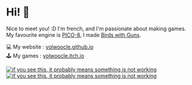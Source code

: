 # Hi! 👋

Nice to meet you! :D I'm french, and I'm passionate about making games.
My favourite engine is [PICO-8](https://pico8.com/), I made [Birds with Guns](https://yolwoocle.itch.io/birds-with-guns/).

💻 My website : [yolwoocle.github.io](https://yolwoocle.github.io/) \
🕹 My games : [yolwoocle.itch.io](https://yolwoocle.itch.io)


[![if you see this, it probably means something is not working](https://github-readme-stats.vercel.app/api?username=Yolwoocle&show_icons=true&include_all_commits=true&count_private=true&hide_border=true&theme=gruvbox)](https://github.com/anuraghazra/github-readme-stats)
[![if you see this, it probably means something is not working](https://github-readme-stats.vercel.app/api/top-langs/?username=Yolwoocle&langs_count=4&layout=compact&hide_border=true&theme=gruvbox)](https://github.com/anuraghazra/github-readme-stats)

<!--[![if you see this, it probably means something is not working](https://github-readme-stats.vercel.app/api?username=Yolwoocle&show_icons=true&include_all_commits=true&count_private=true&hide_border=true&bg_color=0d1117&title_color=58a6ff&text_color=8b949e&icon_color=8b949e)](https://github.com/anuraghazra/github-readme-stats)
[![if you see this, it probably means something is not working](https://github-readme-stats.vercel.app/api/top-langs/?username=Yolwoocle&langs_count=4&layout=compact&hide_border=true&bg_color=0d1117&title_color=58a6ff&text_color=8b949e&icon_color=8b949e)](https://github.com/anuraghazra/github-readme-stats)-->
